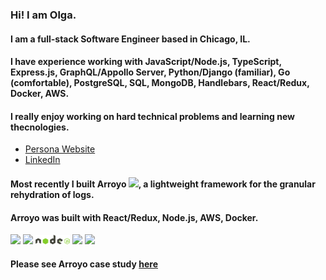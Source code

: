 
### Hi! I am Olga.
#### I am a full-stack Software Engineer based in Chicago, IL.
#### I have experience working with JavaScript/Node.js, TypeScript, Express.js, GraphQL/Appollo Server, Python/Django (familiar), Go (comfortable), PostgreSQL, SQL, MongoDB, Handlebars, React/Redux, Docker, AWS.
#### I really enjoy working on hard technical problems and learning new thecnologies.

- [Persona Website](https://www.olga.sh/)
- [LinkedIn](https://www.linkedin.com/in/olgashi/)

#### Most recently I built Arroyo <img src="https://user-images.githubusercontent.com/41551585/186273825-43a8531d-9e47-4bd3-80c8-064b8aefbedf.png" width="32" img>, a lightweight framework for the granular rehydration of logs. 
#### Arroyo was built with React/Redux, Node.js, AWS, Docker.
<div align="left">
  <img width="55" src="https://raw.githubusercontent.com/gilbarbara/logos/master/logos/react.svg"/>
  <img width="55" src="https://user-images.githubusercontent.com/41551585/186274625-6cc9d3cf-703d-45d5-84c2-8f94c3ba70c5.svg"/>
  <img width="55" src="https://raw.githubusercontent.com/gilbarbara/logos/master/logos/nodejs.svg"/>
  <img width="55" src="https://user-images.githubusercontent.com/41551585/186274666-87b983ce-d758-47b2-b073-09123c9c8a8e.svg"/>
  <img width="55" src="https://user-images.githubusercontent.com/41551585/186274739-80fa4874-e46f-4eb0-b8ed-9db6dc0f9e6b.svg"/>
</div>

#### Please see Arroyo case study [here](https://www.arroyoframework.com/case-study.html) 

